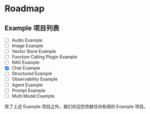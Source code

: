 # Roadmap

## Example 项目列表

- [ ] Audio Example
- [ ] Image Example
- [ ] Vector Store Example
- [ ] Function Calling Plugin Example
- [ ] RAG Example
- [X] Chat Example
- [ ] Structured Example
- [ ] Observability Example
- [ ] Agent Example
- [ ] Prompt Example
- [ ] Multi Model Example

除了上述 Example 项目之外，我们欢迎您贡献任何有用的 Example 项目。
